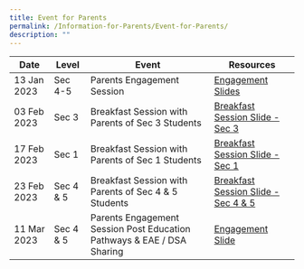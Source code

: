 ```yaml
---
title: Event for Parents
permalink: /Information-for-Parents/Event-for-Parents/
description: ""
---
```

| Date | Level | Event |	Resources
| -------- | -------- | -------- | -------- |
| 13 Jan 2023     | Sec 4-5     | Parents Engagement Session 	     |[Engagement Slides](/files/Information%20for%20Parents/Event%20for%20Parents/sec%204-5%20parents%20engagement%202023_13jan.pdf)
|03 Feb 2023|Sec 3|Breakfast Session with Parents of Sec 3 Students|[Breakfast Session Slide - Sec 3](/files/Information%20for%20Parents/Event%20for%20Parents/breakfast%20session%20with%20parents%20of%20sec%203%20students%202023.pdf)
|17 Feb 2023|Sec 1|Breakfast Session with Parents of Sec 1 Students|[Breakfast Session Slide - Sec 1](/files/Information%20for%20Parents/Event%20for%20Parents/2023%20sec%201%20parent%20engagement_17%20feb.pdf)
|23 Feb 2023|Sec 4 & 5|Breakfast Session with Parents of Sec 4 & 5 Students|[Breakfast Session Slide - Sec 4 & 5](/files/Information%20for%20Parents/Event%20for%20Parents/breakfast%20session%20with%20parents%20of%20sec%204-5%20students%202023.pdf)
|11 Mar 2023|Sec 4 & 5|Parents Engagement Session Post Education Pathways & EAE / DSA Sharing|[Engagement Slide](/files/Information%20for%20Parents/Event%20for%20Parents/sec%204%20%205%20ecg%20briefing_11%20mar%202023.pdf)
